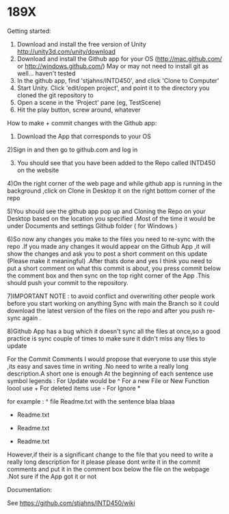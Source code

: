 189X
=======

Getting started:

1. Download and install the free version of Unity http://unity3d.com/unity/download
2. Download and install the Github app for your OS (http://mac.github.com/ or http://windows.github.com/) May or may not need to install git as well... haven't tested
3. In the github app, find 'stjahns/INTD450', and click 'Clone to Computer'
4. Start Unity. Click 'edit/open project', and point it to the directory you cloned the git repository to
5. Open a scene in the 'Project' pane (eg, TestScene)
6. Hit the play button, screw around, whatever

How to make + commit changes with the Github app:

1) Download the App that corresponds to your OS

2)Sign in and then go to github.com and log in 

3) You should see that you have been added to the Repo called INTD450 on the website 

4)On the right corner of the web page and while github app is running in the background ,click on Clone in Desktop it on the right bottom corner of the repo 

5)You should see the github app pop up and Cloning the Repo on your Desktop based on the location you specified .Most of the time it would be under Documents and settings Github folder ( for Windows  )

6)So now any changes you make to the files you need to re-sync with the repo .If you made any changes it would appear on the Github App ,it will show the changes and ask you to post a short comment on this update (Please make it meaningful) .After thats done and yes I think you need to put a short comment on what this commit is about, you press commit below the comment box and then sync on the top right corner of the App .This should push your commit to the repository.

7)IMPORTANT NOTE : to avoid conflict and overwriting other people work  before you start working on anything Sync with main the Branch so it could download the latest version of the files on the repo and after you push re-sync again .

8)Github App has a bug which it doesn't sync all the files at once,so a good practice is sync couple of times to make sure it didn't miss any files to update

For the Commit Comments I would propose that everyone to use this style ,its easy and saves time in writing .No need to write a really long description.A short one is enough 
At the beginning of each sentence use symbol legends :
For Update would be ^ 
For a new File or New Function loool use +
For deleted items use -
For Ignore * 

for example :
^ file Readme.txt with the sentence blaa blaaa 
+ Readme.txt 
- Readme.txt 
* Readme.txt 

However,if their is a significant change to the file that you need to write a really long description for it please please dont write it in the commit comments and put it in the comment box below the file on the webpage .Not sure if the App got it or not

Documentation:

See https://github.com/stjahns/INTD450/wiki
